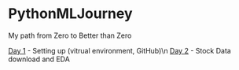 # PythonMLJourney
My path from Zero to Better than Zero

[Day 1](Day1.md) - Setting up (vitrual environment, GitHub)\n
[Day 2](Day2.md) - Stock Data download and EDA
